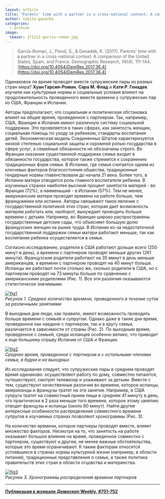 ```yaml
---
layout: article
title: "Parents' time with a partner in a cross-national context: A comparison of the United States, Spain, and France"
author: nikita-gandzha
categories: 
  - archive
image:
  teaser: 171212-garcia-roman.jpg
---
```


> Garcia-Roman, J., Flood, S., & Genadek, K. (2017). Parents' time with a partner in a cross-national context: A comparison of the United States, Spain, and France. Demographic Research, 36(4), 111-144. [https://doi.org/10.4054/DemRes.2017.36.4](https://doi.org/10.4054/DemRes.2017.36.4)

Одинаковое ли время проводят вместе супружеские пары из разных стран мира? **Хуан Гарсия-Роман**, **Сара М. Флад** и **Кати Р. Генадек** изучили как культурные нормы и социальные условия влияют на продолжительность проведенного вместе времени у супружеских пар из США, Франции и Испании.

Авторы предполагают, что социальная и политическая обстановка влияет на общее время, проведенное с партнером. Так, например, США, Франция и Испания имеют различную систему социальной поддержки. Это проявляется в таких сферах, как занятость женщин, социальная помощь по уходу за ребенком, стандарты воспитания детей. Экономическая модель Соединенных Штатов характеризуется низкой степенью социальной защиты и скромной ролью государства в сфере услуг, а семейные обязанности не обозначены строго. Во Франции оказание существенной поддержки семье входит в обязанности государства, которое также стремится к сохранению традиционных форм семьи. В Испании, где семья считается одним из ключевых факторов благосостояния общества, традиционные гендерные нормы главенствовали до начала 21 века. Более того, в Испании матери отводится роль главного воспитателя ребенка. В изученных странах наиболее высокий процент занятости матерей - во Франции (72%), а наименьший - в Испании (57%). Тем не менее, американские матери проводят времени на работе больше, чем француженки или испанки. Авторы связывают такое явление с государственной политикой этих стран, которая дает возможность матерям работать или, наоборот, вынуждает проводить больше времени с детьми. Например, во Франции широко распространены государственные детские сады, что объясняет большую долю французских женщин на рынке труда. В Испании из-за недостаточной государственной поддержки семьи матери работают меньше, так как воспитание ребенка осуществляется в семье.

Согласно исследованию, родители в США работают дольше всего (250 минут в день), а времени с партнером проводят меньше других (261 минута). Французские родители работают на 35 минут в день меньше американцев, а времени с партнером проводят на 40 минут больше. Испанцы же работают почти столько же, сколько родители в США, но с партнером проводят на 73 минуты больше по сравнению с американскими родителями (Рис. 1). Все эти различия оказываются статистически значимыми.


[![fig1][f1]][f1]  
*Рисунок 1. Среднее количество времени, проведенного в течение суток за различными занятиями*

В выходные дни люди, как правило, имеют возможность проводить больше времени с семьей и супругом. Однако даже в такие дни время, проведенное как наедине с партнером, так и в кругу семьи, различается в зависимости от страны (Рис. 2). По выходным время, проведенное с семьей, среди испанцев особенно велико, что приводит к еще большему отрыву Испании от США и Франции.


[![fig2][f2]][f2]  
*Среднее время, проведенное с партнером и с остальными членами семьи, в будни и на выходных*

Из исследования следует, что супружеские пары в среднем проводят время одинаково: осуществляют работу по дому, совместно питаются, путешествуют, смотрят телевизор и ухаживают за детьми. Вместе с тем, существуют качественные различия во времени, которое испанцы, американцы и французы тратят на эти занятия. Например, в США супруги тратят на совместный прием пищи в среднем 41 минуту в день, что практически в 2 раза меньше того времени, которое этому занятию отводят французы и испанцы (около 80 минут). Найти другие интересные особенности распределения совместного времени супругов в изучаемых странах позволяют хронограммы (Рис. 3).

На количество времени, которое партнеры проводят вместе, влияет множество факторов. Несмотря на то, что занятость на работе оказывает большое влияние на время, проведенное совместно с партнером, существуют и другие, не менее важные обстоятельства, которые это время ограничивают. К таким факторам относятся устоявшиеся в странах нормы культурной жизни (например, в области питания), традиционные представления о семье, а также политика правительств этих стран в области отцовства и материнства.


[![fig3][f3]][f3]  
*Рисунок 3. Хронограммы распределения времени партнеров*


[f1]: /dem-digest/images/2017/751-fig-01.png
[f2]: /dem-digest/images/2017/751-fig-02.png
[f3]: /dem-digest/images/2017/751-fig-03.png

***
**[Публикация в жунрале Демоскоп Weekly, #751-752](http://demoscope.ru/weekly/2017/0751/digest01.php)**  
